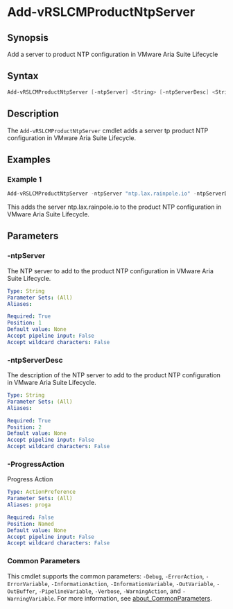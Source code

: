 # Add-vRSLCMProductNtpServer

## Synopsis

Add a server to product NTP configuration in VMware Aria Suite Lifecycle

## Syntax

```powershell
Add-vRSLCMProductNtpServer [-ntpServer] <String> [-ntpServerDesc] <String> [-ProgressAction <ActionPreference>] [<CommonParameters>]
```

## Description

The `Add-vRSLCMProductNtpServer` cmdlet adds a server tp product NTP configuration in VMware Aria Suite Lifecycle.

## Examples

### Example 1

```powershell
Add-vRSLCMProductNtpServer -ntpServer "ntp.lax.rainpole.io" -ntpServerDesc "VCF NTP Server 2"
```

This adds the server ntp.lax.rainpole.io to the product NTP configuration in VMware Aria Suite Lifecycle.

## Parameters

### -ntpServer

The NTP server to add to the product NTP configuration in VMware Aria Suite Lifecycle.

```yaml
Type: String
Parameter Sets: (All)
Aliases:

Required: True
Position: 1
Default value: None
Accept pipeline input: False
Accept wildcard characters: False
```

### -ntpServerDesc

The description of the NTP server to add to the product NTP configuration in VMware Aria Suite Lifecycle.

```yaml
Type: String
Parameter Sets: (All)
Aliases:

Required: True
Position: 2
Default value: None
Accept pipeline input: False
Accept wildcard characters: False
```

### -ProgressAction

Progress Action

```yaml
Type: ActionPreference
Parameter Sets: (All)
Aliases: proga

Required: False
Position: Named
Default value: None
Accept pipeline input: False
Accept wildcard characters: False
```

### Common Parameters

This cmdlet supports the common parameters: `-Debug`, `-ErrorAction`, `-ErrorVariable`, `-InformationAction`, `-InformationVariable`, `-OutVariable`, `-OutBuffer`, `-PipelineVariable`, `-Verbose`, `-WarningAction`, and `-WarningVariable`. For more information, see [about_CommonParameters](http://go.microsoft.com/fwlink/?LinkID=113216).
